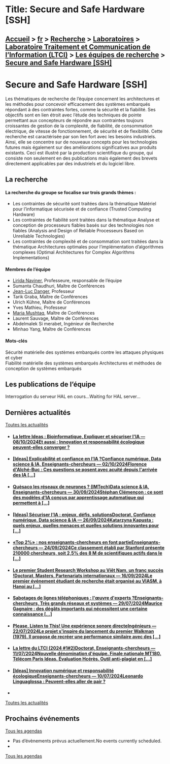 # Title: Secure and Safe Hardware [SSH]

## [Accueil](https://www.telecom-paris.fr "https://www.telecom-paris.fr") > [fr](https://www.telecom-paris.fr/fr "fr") > [Recherche](https://www.telecom-paris.fr/fr/recherche "Recherche") > [Laboratoires](https://www.telecom-paris.fr/fr/recherche/labos "Laboratoires") > [Laboratoire Traitement et Communication de l’Information (LTCI)](https://www.telecom-paris.fr/fr/recherche/labos/traitement-information-ltci "Laboratoire Traitement et Communication de l’Information \(LTCI\)") > [Les équipes de recherche](https://www.telecom-paris.fr/fr/recherche/labos/traitement-information-ltci/equipes "Les équipes de recherche") > [Secure and Safe Hardware [SSH]](https://www.telecom-paris.fr/fr/recherche/labos/traitement-information-ltci/equipes/secure-safe-hardware)

[](https://www.telecom-paris.fr/fr/accueil)

# Secure and Safe Hardware [SSH]

Les thématiques de recherche de l’équipe concernent les architectures et les
méthodes pour concevoir efficacement des systèmes embarqués répondant à des
contraintes fortes, comme la sécurité et la fiabilité. Ses objectifs sont en
lien étroit avec l’étude des techniques de pointe permettant aux concepteurs
de répondre aux contraintes toujours croissantes de gestion de la complexité,
de fiabilité, de consommation électrique, de vitesse de fonctionnement, de
sécurité et de flexibilité. Cette recherche est caractérisée par son lien fort
avec les besoins industriels. Ainsi, elle se concentre sur de nouveaux
concepts pour les technologies futures mais également sur des améliorations
significatives aux produits existants. Ceci est illustré par la production
scientifique du groupe, qui consiste non seulement en des publications mais
également des brevets directement applicables par des industriels et du
logiciel libre.

## La recherche

#### La recherche du groupe se focalise sur trois grands thèmes :

  * Les contraintes de sécurité sont traitées dans la thématique Matériel pour l’informatique sécurisée et de confiance (Trusted Computing Hardware)
  * Les contraintes de fiabilité sont traitées dans la thématique Analyse et conception de processeurs fiables basés sur des technologies non fiables (Analysis and Design of Reliable Processeurs Based on Unreliable Technologies)
  * Les contraintes de complexité et de consommation sont traitées dans la thématique Architectures optimales pour l’implémentation d’algorithmes complexes (Optimal Architectures for Complex Algorithms Implementations)

#### Membres de l’équipe

  * [Lirida Naviner](https://www.telecom-paris.fr/lirida-naviner), Professeure, responsable de l’équipe
  * Sumanta Chaudhuri, Maître de Conférences
  * [Jean-Luc Danger](https://www.telecom-paris.fr/jean-luc-danger), Professeur
  * Tarik Graba, Maître de Conférences
  * Ulrich Kühne, Maître de Conférences
  * Yves Mathieu, Professeur
  * [Maria Mushtaq](https://www.telecom-paris.fr/maria-mushtaq?l=fr), Maître de Conférences
  * Laurent Sauvage, Maître de Conférences
  * Abdelmalek Si merabet, Ingénieur de Recherche
  * Minhao Yang, Maître de Conférences

#### Mots-clés

Sécurité matérielle des systèmes embarqués contre les attaques physiques et
cyber  
Fiabilité matérielle des systèmes embarqués Architectures et méthodes de
conception de systèmes embarqués

## Les publications de l’équipe

Interrogation du serveur HAL en cours...Waiting for HAL server...

## Dernières actualités

[Toutes les actualités](https://www.telecom-paris.fr/news/newsroom "Toutes les
actualités")

  * #### [La lettre Ideas : Bioinformatique, Expliquer et sécuriser l'IA — 08/10/2024Et aussi : Innovation et responsabilité écologique peuvent-elles converger ?](https://www.telecom-paris.fr/?mailpoet_router&endpoint=view_in_browser&action=view&data=WzMyNiwiZjhhOTE2N2E5NzU5IiwwLDAsMCwxXQ "La lettre Ideas : Bioinformatique, Expliquer et sécuriser l'IA")
  * #### [[Ideas] Explicabilité et confiance en l’IA ?Confiance numérique, Data science & IA, Enseignants-chercheurs — 02/10/2024Florence d'Alché-Buc : Ces questions se posent avec acuité depuis l'arrivée des IA [...]](https://www.telecom-paris.fr/fr/ideas/explicabilite-confiance-intelligence-artificielle "\[Ideas\] Explicabilité et confiance en l’IA ?")
  * #### [Quèsaco les réseaux de neurones ? (IMTech)Data science & IA, Enseignants-chercheurs — 30/09/2024Stéphan Clémençon : ce sont des modèles d’IA conçus par apprentissage automatique qui permettent à [...]](https://www.telecom-paris.fr/reseaux-neurones-imtech "Quèsaco les réseaux de neurones ? \(IMTech\)")
  * #### [[Ideas] Sécuriser l’IA : enjeux, défis, solutionsDoctorat, Confiance numérique, Data science & IA — 26/09/2024Katarzyna Kapusta : quels enjeux, quelles menaces et quelles solutions innovantes pour [...]](https://www.telecom-paris.fr/fr/ideas/securiser-intelligence-artificielle "\[Ideas\] Sécuriser l’IA : enjeux, défis, solutions")
  * #### [«Top 2%» : nos enseignants-chercheurs en font partieEnseignants-chercheurs — 24/09/2024Ce classement établi par Stanford présente 210000 chercheurs, soit 2,5% des 8 M de scientifiques actifs dans le [...]](https://www.telecom-paris.fr/top-2p100-nos-enseignants-chercheurs "«Top 2%» : nos enseignants-chercheurs en font partie")
  * #### [Le premier Student Research Workshop au Viêt Nam, un franc succès !Doctorat, Masters, Partenariats internationaux — 16/09/2024Le premier événement étudiant de recherche était organisé au VIASM, à Hanoi au [...]](https://www.telecom-paris.fr/evenement-etudiant-recherche-viasm-vietnam "Le premier Student Research Workshop au Viêt Nam, un franc succès !")
  * #### [Sabotages de lignes téléphoniques : l'œuvre d'experts ?Enseignants-chercheurs, Très grands réseaux et systèmes — 29/07/2024Maurice Gagnaire : des dégâts importants qui nécessitent une certaine connaissance [...]](https://www.telecom-paris.fr/sabotages-lignes-telephoniques-maurice-gagnaire-europe-1 "Sabotages de lignes téléphoniques : l'œuvre d'experts ?")
  * #### [Please, Listen to This! Une expérience sonore directeIngénieurs — 22/07/2024Le projet s'inspire du lancement du premier Walkman (1979). Il propose de recréer une performance similaire avec des [...]](https://www.telecom-paris.fr/please-listen-experience-sonore-urbaine "Please, Listen to This! Une expérience sonore directe")
  * #### [La lettre du LTCI (2024 #1#2)Doctorat, Enseignants-chercheurs — 11/07/2024Nouvelle dénomination d'équipe. Finale nationale MT180. Télécom Paris Ideas. Évaluation Hcérès. Outil anti-plagiat en [...]](https://www.telecom-paris.fr/?mailpoet_router&endpoint=view_in_browser&action=view&data=WzMyNywiYjIzNjIxNjg4ZTA3IiwwLDAsMCwxXQ "La lettre du LTCI \(2024 #1#2\)")
  * #### [[Ideas] Innovation numérique et responsabilité écologiqueEnseignants-chercheurs — 10/07/2024Leonardo Linguaglossa : Peuvent-elles aller de pair ?](https://www.telecom-paris.fr/fr/ideas/innovation-numerique-responsabilite-ecologique "\[Ideas\] Innovation numérique et responsabilité écologique")
  * 

[Toutes les actualités](https://www.telecom-paris.fr/news/newsroom "Toutes les
actualités")

## Prochains événements

[Tous les agendas](https://www.telecom-paris.fr/news/agenda "Tous les
agendas")

  * Pas d’évènements prévus actuellement.No events currently scheduled.
  * 

[Tous les agendas](https://www.telecom-paris.fr/news/agenda "Tous les
agendas")

